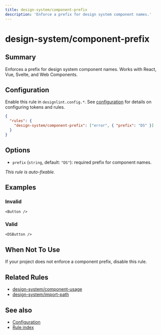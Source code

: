```yaml
---
title: design-system/component-prefix
description: 'Enforce a prefix for design system component names.'
---
```


# design-system/component-prefix

## Summary

Enforces a prefix for design system component names. Works with React, Vue, Svelte, and Web Components.

## Configuration

Enable this rule in `designlint.config.*`. See [configuration](../../configuration.md) for details on configuring tokens and rules.

```json
{
  "rules": {
    "design-system/component-prefix": ["error", { "prefix": "DS" }]
  }
}
```

## Options

- `prefix` (`string`, default: `"DS"`): required prefix for component names.

_This rule is auto-fixable._

## Examples

### Invalid

```tsx
<Button />
```

### Valid

```tsx
<DSButton />
```

## When Not To Use

If your project does not enforce a component prefix, disable this rule.

## Related Rules

- [design-system/component-usage](./component-usage.md)
- [design-system/import-path](./import-path.md)

## See also

- [Configuration](../../configuration.md)
- [Rule index](../index.md)
